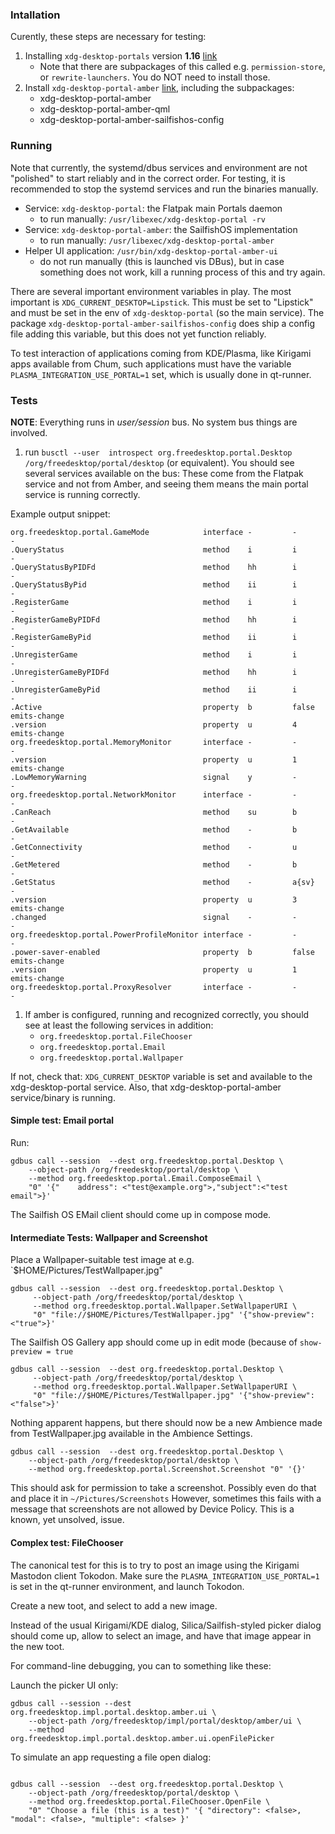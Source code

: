 ### Intallation

Curently, these steps are necessary for testing:

1. Installing `xdg-desktop-portals` version **1.16** [link](https://build.sailfishos.org/package/show/home:nephros:devel:portals/xdg-desktop-portal-116)
    - Note that there are subpackages of this called e.g. `permission-store`, or `rewrite-launchers`. You do NOT need to install those.
2. Install `xdg-desktop-portal-amber` [link](https://build.sailfishos.org/package/show/home:nephros:devel:portals/xdg-desktop-portal-amber), including the subpackages:
	- xdg-desktop-portal-amber
	- xdg-desktop-portal-amber-qml
	- xdg-desktop-portal-amber-sailfishos-config


### Running

Note that currently, the systemd/dbus services and environment are not "polished" to start reliably and in the correct order.
For testing, it is recommended to stop the systemd services and run the binaries manually.

  - Service: `xdg-desktop-portal`: the Flatpak main Portals daemon
    - to run manually: `/usr/libexec/xdg-desktop-portal -rv`
  - Service: `xdg-desktop-portal-amber`: the SailfishOS implementation
    - to run manually: `/usr/libexec/xdg-desktop-portal-amber`
  - Helper UI application: `/usr/bin/xdg-desktop-portal-amber-ui`
    - do not run manually (this is launched vis DBus), but in case something does not work, kill a running process of this and try again.

There are several important environment variables in play. The most important
is `XDG_CURRENT_DESKTOP=Lipstick`. This must be set to "Lipstick" and must be
set in the env of `xdg-desktop-portal` (so the main service).
The package `xdg-desktop-portal-amber-sailfishos-config` does ship a config
file adding this variable, but this does not yet function reliably.

To test interaction of applications coming from KDE/Plasma, like Kirigami apps
available from Chum, such applications must have the variable
`PLASMA_INTEGRATION_USE_PORTAL=1` set, which is usually done in qt-runner.

### Tests

**NOTE**: Everything runs in *user/session* bus. No system bus things are involved.

1. run `busctl --user  introspect org.freedesktop.portal.Desktop /org/freedesktop/portal/desktop` (or equivalent).
You should see several services available on the bus: 
These come from the Flatpak service and not from Amber, and seeing them means the main portal service is running correctly.

Example output snippet:

```
org.freedesktop.portal.GameMode            interface -         -            -
.QueryStatus                               method    i         i            -
.QueryStatusByPIDFd                        method    hh        i            -
.QueryStatusByPid                          method    ii        i            -
.RegisterGame                              method    i         i            -
.RegisterGameByPIDFd                       method    hh        i            -
.RegisterGameByPid                         method    ii        i            -
.UnregisterGame                            method    i         i            -
.UnregisterGameByPIDFd                     method    hh        i            -
.UnregisterGameByPid                       method    ii        i            -
.Active                                    property  b         false        emits-change
.version                                   property  u         4            emits-change
org.freedesktop.portal.MemoryMonitor       interface -         -            -
.version                                   property  u         1            emits-change
.LowMemoryWarning                          signal    y         -            -
org.freedesktop.portal.NetworkMonitor      interface -         -            -
.CanReach                                  method    su        b            -
.GetAvailable                              method    -         b            -
.GetConnectivity                           method    -         u            -
.GetMetered                                method    -         b            -
.GetStatus                                 method    -         a{sv}        -
.version                                   property  u         3            emits-change
.changed                                   signal    -         -            -
org.freedesktop.portal.PowerProfileMonitor interface -         -            -
.power-saver-enabled                       property  b         false        emits-change
.version                                   property  u         1            emits-change
org.freedesktop.portal.ProxyResolver       interface -         -            -
```

1. If amber is configured, running and recognized correctly, you should see at least the following services in addition:
   - `org.freedesktop.portal.FileChooser`
   - `org.freedesktop.portal.Email`
   - `org.freedesktop.portal.Wallpaper`

If not, check that: `XDG_CURRENT_DESKTOP` variable is set and available to the
xdg-desktop-portal service. Also, that xdg-desktop-portal-amber service/binary
is running.


#### Simple test: Email portal
Run:
```
gdbus call --session  --dest org.freedesktop.portal.Desktop \
    --object-path /org/freedesktop/portal/desktop \
    --method org.freedesktop.portal.Email.ComposeEmail \
    "0" '{"    address": <"test@example.org">,"subject":<"test email">}'
```

The Sailfish OS EMail client should come up in compose mode.

#### Intermediate Tests: Wallpaper and Screenshot

Place a Wallpaper-suitable test image at e.g. `$HOME/Pictures/TestWallpaper.jpg"
```
gdbus call --session  --dest org.freedesktop.portal.Desktop \
     --object-path /org/freedesktop/portal/desktop \
     --method org.freedesktop.portal.Wallpaper.SetWallpaperURI \
     "0" "file://$HOME/Pictures/TestWallpaper.jpg" '{"show-preview":<"true">}'
```

The Sailfish OS Gallery app should come up in edit mode (because of `show-preview = true`

```
gdbus call --session  --dest org.freedesktop.portal.Desktop \
     --object-path /org/freedesktop/portal/desktop \
     --method org.freedesktop.portal.Wallpaper.SetWallpaperURI \
     "0" "file://$HOME/Pictures/TestWallpaper.jpg" '{"show-preview":<"false">}'
```

Nothing apparent happens, but there should now be a new Ambience made from
TestWallpaper.jpg available in the Ambience Settings.

```
gdbus call --session  --dest org.freedesktop.portal.Desktop \
    --object-path /org/freedesktop/portal/desktop \
    --method org.freedesktop.portal.Screenshot.Screenshot "0" '{}'
```

This should ask for permission to take a screenshot. Possibly even do that and place it in `~/Pictures/Screenshots`
However, sometimes this fails with a message that screenshots are not allowed by Device Policy. This is a known, yet unsolved, issue.

#### Complex test: FileChooser

The canonical test for this is to try to post an image using the Kirigami Mastodon client Tokodon.
Make sure the `PLASMA_INTEGRATION_USE_PORTAL=1` is set in the qt-runner environment, and launch Tokodon.

Create a new toot, and select to add a new image.

Instead of the usual Kirigami/KDE dialog, Silica/Sailfish-styled picker dialog
should come up, allow to select an image, and have that image appear in the new
toot.


For command-line debugging, you can to something like these:

Launch the picker UI only:
 ```
 gdbus call --session --dest org.freedesktop.impl.portal.desktop.amber.ui \
     --object-path /org/freedesktop/impl/portal/desktop/amber/ui \
	 --method org.freedesktop.impl.portal.desktop.amber.ui.openFilePicker
``` 


To simulate an app requesting a file open dialog:
```
 
gdbus call --session  --dest org.freedesktop.portal.Desktop \
    --object-path /org/freedesktop/portal/desktop \
	--method org.freedesktop.portal.FileChooser.OpenFile \
	"0" "Choose a file (this is a test)" '{ "directory": <false>, "modal": <false>, "multiple": <false> }'
```

